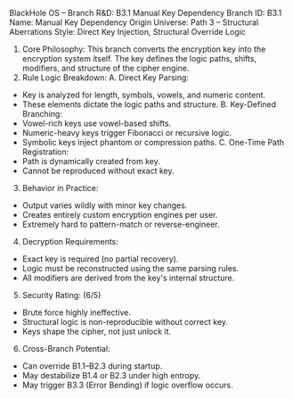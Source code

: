 BlackHole OS – Branch R&D: B3.1 Manual Key Dependency
Branch ID: B3.1
Name: Manual Key Dependency
Origin Universe: Path 3 – Structural Aberrations
Style: Direct Key Injection, Structural Override Logic
1. Core Philosophy:
This branch converts the encryption key into the encryption system itself.
The key defines the logic paths, shifts, modifiers, and structure of the cipher engine.
2. Rule Logic Breakdown:
A. Direct Key Parsing:
 - Key is analyzed for length, symbols, vowels, and numeric content.
 - These elements dictate the logic paths and structure.
B. Key-Defined Branching:
 - Vowel-rich keys use vowel-based shifts.
 - Numeric-heavy keys trigger Fibonacci or recursive logic.
 - Symbolic keys inject phantom or compression paths.
C. One-Time Path Registration:
 - Path is dynamically created from key.
 - Cannot be reproduced without exact key.
3. Behavior in Practice:
- Output varies wildly with minor key changes.
- Creates entirely custom encryption engines per user.
- Extremely hard to pattern-match or reverse-engineer.
4. Decryption Requirements:
- Exact key is required (no partial recovery).
- Logic must be reconstructed using the same parsing rules.
- All modifiers are derived from the key's internal structure.
5. Security Rating: (6/5)
- Brute force highly ineffective.
- Structural logic is non-reproducible without correct key.
- Keys shape the cipher, not just unlock it.
6. Cross-Branch Potential:
- Can override B1.1–B2.3 during startup.
- May destabilize B1.4 or B2.3 under high entropy.
- May trigger B3.3 (Error Bending) if logic overflow occurs.